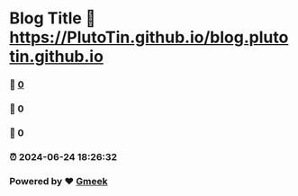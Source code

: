 # Blog Title :link: https://PlutoTin.github.io/blog.plutotin.github.io 
### :page_facing_up: [0](https://PlutoTin.github.io/blog.plutotin.github.io/tag.html) 
### :speech_balloon: 0 
### :hibiscus: 0 
### :alarm_clock: 2024-06-24 18:26:32 
### Powered by :heart: [Gmeek](https://github.com/Meekdai/Gmeek)
